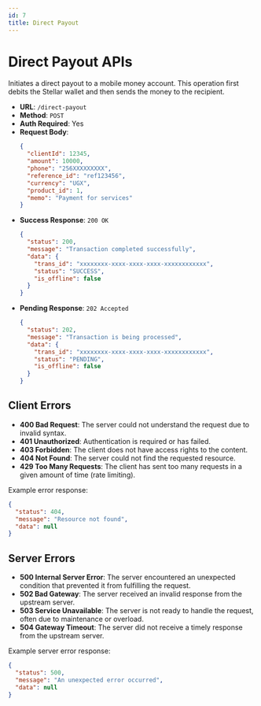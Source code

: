 ```yaml
---
id: 7
title: Direct Payout
---
```


# Direct Payout APIs

Initiates a direct payout to a mobile money account. This operation first debits the Stellar wallet and then sends the money to the recipient.

- **URL**: `/direct-payout`
- **Method**: `POST`
- **Auth Required**: Yes
- **Request Body**:
  ```json
  {
    "clientId": 12345,
    "amount": 10000,
    "phone": "256XXXXXXXXX",
    "reference_id": "ref123456",
    "currency": "UGX",
    "product_id": 1,
    "memo": "Payment for services"
  }
  ```
- **Success Response**: `200 OK`
  ```json
  {
    "status": 200,
    "message": "Transaction completed successfully",
    "data": {
      "trans_id": "xxxxxxxx-xxxx-xxxx-xxxx-xxxxxxxxxxxx",
      "status": "SUCCESS",
      "is_offline": false
    }
  }
  ```
- **Pending Response**: `202 Accepted`
  ```json
  {
    "status": 202,
    "message": "Transaction is being processed",
    "data": {
      "trans_id": "xxxxxxxx-xxxx-xxxx-xxxx-xxxxxxxxxxxx",
      "status": "PENDING",
      "is_offline": false
    }
  }
  ```


## Client Errors

- **400 Bad Request**: The server could not understand the request due to invalid syntax.
- **401 Unauthorized**: Authentication is required or has failed.
- **403 Forbidden**: The client does not have access rights to the content.
- **404 Not Found**: The server could not find the requested resource.
- **429 Too Many Requests**: The client has sent too many requests in a given amount of time (rate limiting).

Example error response:

```json
{
  "status": 404,
  "message": "Resource not found",
  "data": null
}
```

## Server Errors

- **500 Internal Server Error**: The server encountered an unexpected condition that prevented it from fulfilling the request.
- **502 Bad Gateway**: The server received an invalid response from the upstream server.
- **503 Service Unavailable**: The server is not ready to handle the request, often due to maintenance or overload.
- **504 Gateway Timeout**: The server did not receive a timely response from the upstream server.

Example server error response:

```json
{
  "status": 500,
  "message": "An unexpected error occurred",
  "data": null
}
```